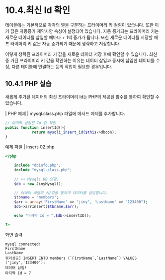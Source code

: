 # 10.4.최신 Id 확인 
테이블에는 기본적으로 각각의 열을 구분하는 프라이머리 키 컬럼이 있습니다. 또한 이 키 값은 자동증가 제약사항 속성이 설정되어 있습니다. 자동 증가되는 프라이머리 키는 새로운 데이터를 삽입할 때마다 + 1씩 증가가 됩니다. 또한 새로운 데이터를 저장할 때 프 라이머리 키 값은 자동 증가되기 때문에 생략하고 저장합니다.  

이렇게 생략된 프라이머리 키 값을 새로운 데이터 저장 후에 확인할 수 있습니다. 최신 증 가된 프라이머리 키 값을 확인하는 이유는 데이터 삽입과 동시에 삽입한 데이터를 수정, 다른 테이블에 연결하는 등의 작업이 필요한 경우입니다.  

## 10.4.1 PHP 실습 
새롭게 추가된 데이터의 최신 프라이머리 Id는 PHP의 제공된 함수를 통하여 확인할 수 있습니다.  

| PHP 예제 | 
mysql.class.php 파일에 메서드 예제를 추가합니다. 
```php
// 마지막 삽입된 Id 값 확인
public function insertId(){
            return mysqli_insert_id($this->dbcon);
}

```

예제 파일 | insert-02.php 
```php
<?php

	include "dbinfo.php";
	include "mysql.class.php";
 
	// ++ Mysqli DB 연결.
	$db = new JinyMysql();

	// 어레이 배열의 키/값을 통하여 데이터를 삽입합니다.
	$tbname = "members";
	$arr = array('FirstName' => "jiny", 'LastName' => "123400");
	$db->arrInsert($tbname,$arr);

	echo "마지막 Id = ".$db->insertID();

?>

```

화면 출력 
```
mysql connected!
FirstName
LastName
쿼리성공] INSERT INTO members (`FirstName`,`LastName`) VALUES ('jiny','123400');
데이터 삽입!
마지막 Id = 7

```
